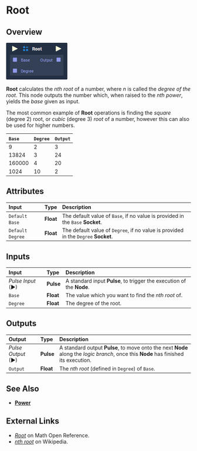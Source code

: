 # Root

## Overview

![](../../.gitbook/assets/node-root.png)

**Root** calculates the _nth root_ of a number, where _n_ is called the _degree of the root_. This node outputs the number which, when raised to the _nth power_, yields the _base_ given as input.

The most common example of **Root** operations is finding the _square_ \(degree 2\) root, or _cubic_ \(degree 3\) _root_ of a number, however this can also be used for higher numbers.

| `Base` | `Degree` | `Output` |
| :--- | :--- | :--- |
| 9 | 2 | 3 |
| 13824 | 3 | 24 |
| 160000 | 4 | 20 |
| 1024 | 10 | 2 |

## Attributes

| Input | Type | Description |
| :--- | :--- | :--- |
| `Default Base` | **Float** | The default value of `Base`, if no value is provided in the `Base` **Socket**. |
| `Default Degree` | **Float** | The default value of `Degree`, if no value is provided in the `Degree` **Socket**. |

## Inputs

| Input | Type | Description |
| :--- | :--- | :--- |
| _Pulse Input_ \(►\) | **Pulse** | A standard input **Pulse**, to trigger the execution of the **Node**. |
| `Base` | **Float** | The value which you want to find the _nth root_ of. |
| `Degree` | **Float** | The degree of the root. |

## Outputs

| Output | Type | Description |
| :--- | :--- | :--- |
| _Pulse Output_ \(►\) | **Pulse** | A standard output **Pulse**, to move onto the next **Node** along the _logic branch_, once this **Node** has finished its execution. |
| `Output` | **Float** | The _nth root_ \(defined in `Degree`\) of `Base`. |

## See Also

* [**Power**](power.md)

## External Links

* [_Root_](https://www.mathopenref.com/root.html) on Math Open Reference.
* [_nth root_](https://en.wikipedia.org/wiki/Nth_root) on Wikipedia.

